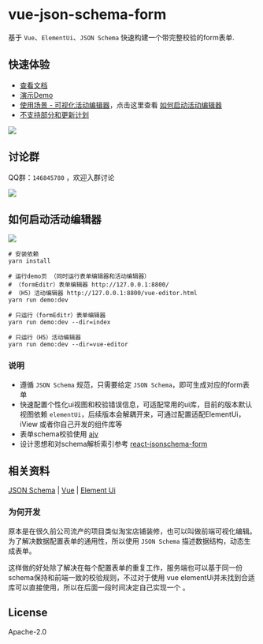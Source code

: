 # vue-json-schema-form
基于 `Vue`、`ElementUi`、`JSON Schema` 快速构建一个带完整校验的form表单.

## 快速体验
* [查看文档](https://vue-json-schema-form.lljj.me/ "Vue JSON Schema Docs")
* [演示Demo](https://form.lljj.me/ "Vue JSON Schema Form Demo")
* [使用场景 - 可视化活动编辑器](https://form.lljj.me/vue-editor.html)，点击这里查看 [如何启动活动编辑器](#如何启动活动编辑器)
* [不支持部分和更新计划](https://vue-json-schema-form.lljj.me/zh/guide/todo.html)

![](https://lljj-xxxx.oss-cn-hongkong.aliyuncs.com/vue-json-schema-form.gif)

## 讨论群

QQ群：`146845780` ，欢迎入群讨论

![](https://lljj-xxxx.oss-cn-hongkong.aliyuncs.com/vjsf11.jpg)

## 如何启动活动编辑器

![](https://lljj-xxxx.oss-cn-hongkong.aliyuncs.com/vue-editor.jpg)

```ssh
# 安装依赖
yarn install

# 运行demo页 （同时运行表单编辑器和活动编辑器）
# （formEditr）表单编辑器 http://127.0.0.1:8800/
# （H5）活动编辑器 http://127.0.0.1:8800/vue-editor.html
yarn run demo:dev

# 只运行（formEditr）表单编辑器
yarn run demo:dev --dir=index

# 只运行（H5）活动编辑器
yarn run demo:dev --dir=vue-editor

```

### 说明
* 遵循 `JSON Schema` 规范，只需要给定 `JSON Schema`，即可生成对应的form表单
* 快速配置个性化ui视图和校验错误信息，可适配常用的ui库，目前的版本默认视图依赖 `elementUi`，后续版本会解耦开来，可通过配置适配ElementUi，iView 或者你自己开发的组件库等
* 表单schema校验使用  [ajv](https://github.com/epoberezkin/ajv)
* 设计思想和对schema解析索引参考 [react-jsonschema-form](https://github.com/rjsf-team/react-jsonschema-form)

## 相关资料
[JSON Schema](https://json-schema.org/understanding-json-schema/index.html) |
[Vue](https://cn.vuejs.org/) |
[Element Ui](https://element.eleme.io/)

### 为何开发
原本是在很久前公司流产的项目类似淘宝店铺装修，也可以叫做前端可视化编辑。为了解决数据配置表单的通用性，所以使用 `JSON Schema` 描述数据结构，动态生成表单。

这样做的好处除了解决在每个配置表单的重复工作，服务端也可以基于同一份schema保持和前端一致的校验规则，不过对于使用 vue elementUi并未找到合适库可以直接使用，所以在后面一段时间决定自己实现一个 。

## License
Apache-2.0
